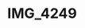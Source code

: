 ---
pid: '133'
layout: bg-photos
title: IMG_4249
filename: IMG_4276.jpg
caption: 
previous_pid: '132'
next_pid: '134'
permalink: "/photos/133.html"
---